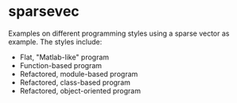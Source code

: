 sparsevec
=========

Examples on different programming styles using a sparse vector as example.
The styles include:

 - Flat, "Matlab-like" program
 - Function-based program
 - Refactored, module-based program
 - Refactored, class-based program
 - Refactored, object-oriented program


